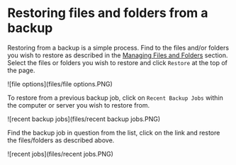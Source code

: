 # Restoring files and folders from a backup

Restoring from a backup is a simple process.  Find to the files and/or folders you wish to restore as described in the [Managing Files and Folders](link) section.  Select the files or folders you wish to restore and click `Restore` at the top of the page.

![file options](files/file options.PNG)


To restore from a previous backup job, click on `Recent Backup Jobs` within the computer or server you wish to restore from. 

![recent backup jobs](files/recent backup jobs.PNG)

Find the backup job in question from the list, click on the link and restore the files/folders as described above.

![recent jobs](files/recent jobs.PNG)
